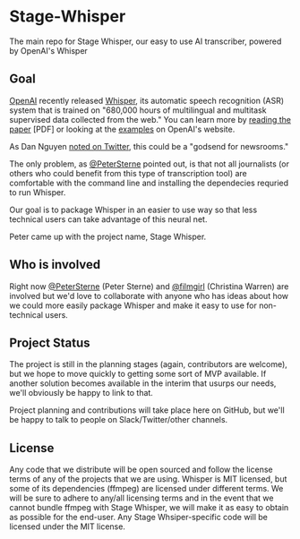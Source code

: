 # Stage-Whisper
The main repo for Stage Whisper, our easy to use AI transcriber, powered by OpenAI's Whisper

## Goal

[OpenAI](https://openai.com/blog/whisper/) recently released [Whisper](https://github.com/openai/whisper), its automatic speech recognition (ASR) system that is trained on "680,000 hours of multilingual and multitask supervised data collected from the web." You can learn more by [reading the paper](https://cdn.openai.com/papers/whisper.pdf) [PDF] or looking at the [examples](https://openai.com/blog/whisper/) on OpenAI's website.

As Dan Nguyen [noted on Twitter](https://twitter.com/dancow/status/1572749731704573957), this could be a "godsend for newsrooms."

The only problem, as [@PeterSterne](https://github.com/petersterne) pointed out, is that not all journalists (or others who could benefit from this type of transcription tool) are comfortable with the command line and installing the dependecies requried to run Whisper.

Our goal is to package Whisper in an easier to use way so that less technical users can take advantage of this neural net.

Peter came up with the project name, Stage Whisper.

## Who is involved

Right now [@PeterSterne](https://github.com/petersterne) (Peter Sterne) and [@filmgirl](https://github.com/filmgirl) (Christina Warren) are involved but we'd love to collaborate with anyone who has ideas about how we could more easily package Whisper and make it easy to use for non-technical users.

## Project Status

The project is still in the planning stages (again, contributors are welcome), but we hope to move quickly to getting some sort of MVP available. If another solution becomes available in the interim that usurps our needs, we'll obviously be happy to link to that.

Project planning and contributions will take place here on GitHub, but we'll be happy to talk to people on Slack/Twitter/other channels.

## License

Any code that we distribute will be open sourced and follow the license terms of any of the projects that we are using. Whisper is MIT licensed, but some of its dependencies (ffmpeg) are licensed under different terms. We will be sure to adhere to any/all licensing terms and in the event that we cannot bundle ffmpeg with Stage Whisper, we will make it as easy to obtain as possible for the end-user. Any Stage Whsiper-specific code will be licensed under the MIT license.

